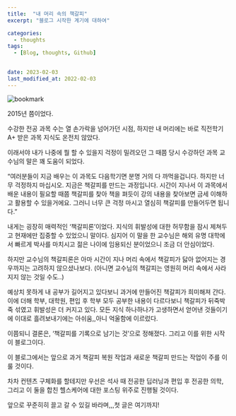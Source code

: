 ```yaml
---
title:  "내 머리 속의 책갈피"
excerpt: "블로그 시작한 계기에 대하여"

categories:
  - thoughts
tags:
  - [Blog, thoughts, Github]

 
date: 2023-02-03
last_modified_at: 2022-02-03    
---
```


![bookmark](https://user-images.githubusercontent.com/31461053/152197214-91ae4ee2-3b2a-4ea8-8421-66b928f6e439.jpg)

2015년 쯤이었다.

수강한 전공 과목 수는 열 손가락을 넘어가던 시점, 하지만 내 머리에는 바로 직전학기 A+ 받은 과목 지식도 온전치 않았다.

이래서야 내가 나중에 뭘 할 수 있을지 걱정이 밀려오던 그 때쯤 당시 수강하던 과목 교수님의 말은 꽤 도움이 되었다.

“여러분들이 지금 배우는 이 과목도 다음학기면 분명 거의 다 까먹을겁니다. 하지만 너무 걱정하지 마십시오. 지금은 책갈피를 만드는 과정입니다. 시간이 지나서 이 과목에서 배운 내용이 필요할 때쯤 책갈피를 찾아 책을 펴듯이 강의 내용을 찾아보면 금세 이해하고 활용할 수 있을거에요. 그러니 너무 큰 걱정 마시고 열심히 책갈피를 만들어두면 됩니다.”

내게는 굉장히 매력적인 ‘책갈피론’이었다. 지식의 휘발성에 대한 허무함을 잠시 제쳐두고 현재에만 집중할 수 있었으니 말이다. 심지어 이 말을 한 교수님은 해외 유명 대학에서 빠르게 박사를 마치시고 젊은 나이에 임용되신 분이었으니 조금 더 안심이었다.

하지만 교수님의 책갈피론은 아마 시간이 지나 머리 속에서 책갈피가 닳아 없어지는 경우까지는 고려하지 않으셨나보다. (아니면 교수님의 책갈피는 영원히 머리 속에서 사라지지 않는 것일 수도..)

예상치 못하게 내 공부가 길어지고 있다보니 과거에 만들어진 책갈피가 희미해져 간다. 이에 더해 학부, 대학원, 편입 후 학부 모두 공부한 내용이 다르다보니 책갈피가 뒤죽박죽 섞였고 휘발성은 더 커지고 있다. 모든 지식 하나하나가 고생하면서 얻어낸 것들이기에 이대로 흘려보내기에는 아쉬움,,아니 억울함에 이르렀다.

이쯤되니 결론은, ‘책갈피를 기록으로 남기는 것’으로 정해졌다. 그리고 이를 위한 시작이 블로그이다.

이 블로그에서는 앞으로 과거 책갈피 복원 작업과 새로운 책갈피 만드는 작업이 주를 이룰 것이다.

차차 컨텐츠 구체화를 할테지만 우선은 석사 때 전공한 딥러닝과 편입 후 전공한 의학, 그리고 이 둘을 합친 헬스케어에 대한 포스팅 위주로 진행될 것이다.

앞으로 꾸준히히 끌고 갈 수 있길 바라며,,,첫 글은 여기까지!